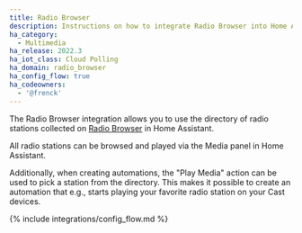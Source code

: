 ```yaml
---
title: Radio Browser
description: Instructions on how to integrate Radio Browser into Home Assistant.
ha_category:
  - Multimedia
ha_release: 2022.3
ha_iot_class: Cloud Polling
ha_domain: radio_browser
ha_config_flow: true
ha_codeowners:
  - '@frenck'
---
```


The Radio Browser integration allows you to use the directory of
radio stations collected on [Radio Browser](https://www.radio-browser.info)
in Home Assistant.

All radio stations can be browsed and played via the Media panel in
Home Assistant.

Additionally, when creating automations, the "Play Media" action can be used
to pick a station from the directory. This makes it possible to create
an automation that e.g., starts playing your favorite radio station on your
Cast devices.

{% include integrations/config_flow.md %}

